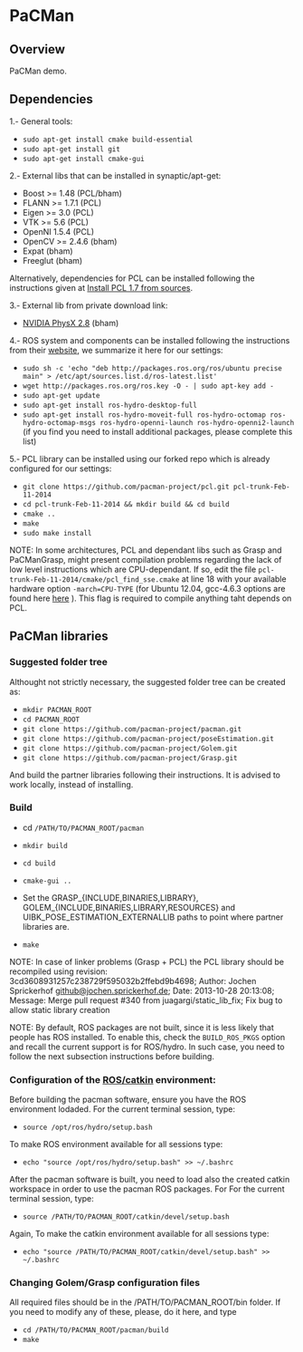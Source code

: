 # PaCMan

## Overview

PaCMan demo.

## Dependencies

1.- General tools:

* `sudo apt-get install cmake build-essential`
* `sudo apt-get install git`
* `sudo apt-get install cmake-gui`

2.- External libs that can be installed in synaptic/apt-get:

* Boost >= 1.48 (PCL/bham)
* FLANN >= 1.7.1 (PCL)
* Eigen >= 3.0 (PCL)
* VTK >= 5.6 (PCL)
* OpenNI 1.5.4 (PCL)
* OpenCV >= 2.4.6 (bham)
* Expat (bham)
* Freeglut (bham)

Alternatively, dependencies for PCL can be installed following the instructions given at [Install PCL 1.7 from sources](http://pointclouds.org/downloads/source.html).

3.- External lib from private download link:

* [NVIDIA PhysX 2.8](https://www.dropbox.com/sh/2o9e4sgt6xp0e5c/FhYfhRLmvt) (bham) 

4.- ROS system and components can be installed following the instructions from their [website](http://wiki.ros.org/hydro/Installation/Ubuntu), we summarize it here for our settings:

* `sudo sh -c 'echo "deb http://packages.ros.org/ros/ubuntu precise main" > /etc/apt/sources.list.d/ros-latest.list'`
* `wget http://packages.ros.org/ros.key -O - | sudo apt-key add -`
* `sudo apt-get update`
* `sudo apt-get install ros-hydro-desktop-full`
* `sudo apt-get install ros-hydro-moveit-full ros-hydro-octomap ros-hydro-octomap-msgs ros-hydro-openni-launch ros-hydro-openni2-launch` (if you find you need to install additional packages, please complete this list)

5.- PCL library can be installed using our forked repo which is already configured for our settings:

* `git clone https://github.com/pacman-project/pcl.git pcl-trunk-Feb-11-2014`
* `cd pcl-trunk-Feb-11-2014 && mkdir build && cd build`
* `cmake ..`
* `make`
* `sudo make install`

NOTE: In some architectures, PCL and dependant libs such as Grasp and PaCManGrasp, might present compilation problems regarding the lack of low level instructions which are CPU-dependant. If so, edit the file `pcl-trunk-Feb-11-2014/cmake/pcl_find_sse.cmake` at line 18 with your available hardware option `-march=CPU-TYPE` (for Ubuntu 12.04, gcc-4.6.3 options are found here [here](http://gcc.gnu.org/onlinedocs/gcc-4.6.3/gcc/Submodel-Options.html#Submodel-Options) ). This flag is required to compile anything taht depends on PCL.

## PaCMan libraries

### Suggested folder tree

Althought not strictly necessary, the suggested folder tree can be created as:

* `mkdir PACMAN_ROOT`
* `cd PACMAN_ROOT`
* `git clone https://github.com/pacman-project/pacman.git`
* `git clone https://github.com/pacman-project/poseEstimation.git`
* `git clone https://github.com/pacman-project/Golem.git`
* `git clone https://github.com/pacman-project/Grasp.git`

And build the partner libraries following their instructions. It is advised to work locally, instead of installing.

### Build

* cd `/PATH/TO/PACMAN_ROOT/pacman`
* `mkdir build`
* `cd build`
* `cmake-gui ..`

* Set the GRASP_{INCLUDE,BINARIES,LIBRARY}, GOLEM_{INCLUDE,BINARIES,LIBRARY,RESOURCES} and UIBK_POSE_ESTIMATION_EXTERNALLIB paths to point where partner libraries are.

* `make`

NOTE: In case of linker problems (Grasp + PCL) the PCL library should be recompiled using revision: 3cd3608931257c238729f595032b2ffebd9b4698; Author: Jochen Sprickerhof <github@jochen.sprickerhof.de>; Date: 2013-10-28 20:13:08; Message: Merge pull request #340 from juagargi/static_lib_fix; Fix bug to allow static library creation


NOTE: By default, ROS packages are not built, since it is less likely that people has ROS installed. To enable this, check the `BUILD_ROS_PKGS` option and recall the current support is for ROS/hydro. In such case, you need to follow the next subsection instructions before building. 

### Configuration of the [ROS](http://wiki.ros.org/groovy/Installation/Ubuntu#groovy.2BAC8-Installation.2BAC8-DebEnvironment.Environment_setup)[/catkin](http://wiki.ros.org/catkin/Tutorials/create_a_workspace) environment:

Before building the pacman software, ensure you have the ROS environment lodaded. For the current terminal session, type:

* `source /opt/ros/hydro/setup.bash`

To make ROS environment available for all sessions type:

* `echo "source /opt/ros/hydro/setup.bash" >> ~/.bashrc`

After the pacman software is built, you need to load also the created catkin workspace in order to use the pacman ROS packages. For For the current terminal session, type:

* `source /PATH/TO/PACMAN_ROOT/catkin/devel/setup.bash`

Again, To make the catkin environment available for all sessions type:

* `echo "source /PATH/TO/PACMAN_ROOT/catkin/devel/setup.bash" >> ~/.bashrc`

### Changing Golem/Grasp configuration files

All required files should be in the /PATH/TO/PACMAN_ROOT/bin folder. If you need to modify any of these, please, do it here, and type

* `cd /PATH/TO/PACMAN_ROOT/pacman/build`
* `make`






